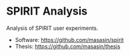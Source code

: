# SPIRIT Analysis
Analysis of SPIRIT user experiments.

* Software: https://github.com/masasin/spirit
* Thesis: https://github.com/masasin/thesis
